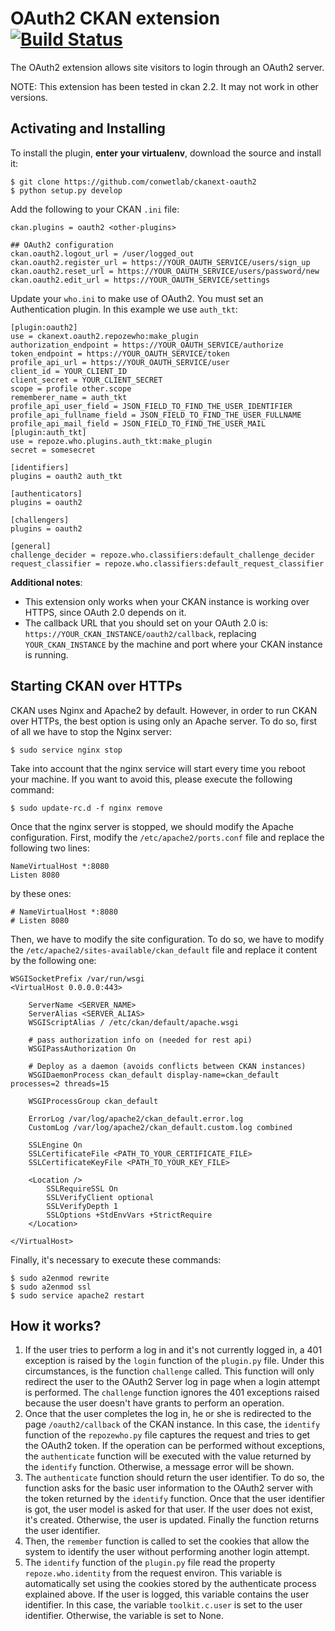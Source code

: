 OAuth2 CKAN extension  [![Build Status](http://hercules.ls.fi.upm.es/jenkins/buildStatus/icon?job=ckan_oauth2)](http://hercules.ls.fi.upm.es/jenkins/job/ckan_oauth2/)
=====================

The OAuth2 extension allows site visitors to login through an OAuth2 server.

NOTE: This extension has been tested in ckan 2.2. It may not work in other versions.


Activating and Installing
-------------------------

To install the plugin, **enter your virtualenv**, download the source and install it:

```
$ git clone https://github.com/conwetlab/ckanext-oauth2
$ python setup.py develop
```

Add the following to your CKAN `.ini` file:

```
ckan.plugins = oauth2 <other-plugins>

## OAuth2 configuration
ckan.oauth2.logout_url = /user/logged_out
ckan.oauth2.register_url = https://YOUR_OAUTH_SERVICE/users/sign_up
ckan.oauth2.reset_url = https://YOUR_OAUTH_SERVICE/users/password/new
ckan.oauth2.edit_url = https://YOUR_OAUTH_SERVICE/settings
```

Update your `who.ini` to make use of OAuth2. You must set an Authentication plugin. In this example we use `auth_tkt`:

```
[plugin:oauth2]
use = ckanext.oauth2.repozewho:make_plugin
authorization_endpoint = https://YOUR_OAUTH_SERVICE/authorize
token_endpoint = https://YOUR_OAUTH_SERVICE/token
profile_api_url = https://YOUR_OAUTH_SERVICE/user
client_id = YOUR_CLIENT_ID
client_secret = YOUR_CLIENT_SECRET
scope = profile other.scope
rememberer_name = auth_tkt
profile_api_user_field = JSON_FIELD_TO_FIND_THE_USER_IDENTIFIER
profile_api_fullname_field = JSON_FIELD_TO_FIND_THE_USER_FULLNAME
profile_api_mail_field = JSON_FIELD_TO_FIND_THE_USER_MAIL
[plugin:auth_tkt]
use = repoze.who.plugins.auth_tkt:make_plugin
secret = somesecret

[identifiers]
plugins = oauth2 auth_tkt

[authenticators]
plugins = oauth2

[challengers]
plugins = oauth2

[general]
challenge_decider = repoze.who.classifiers:default_challenge_decider
request_classifier = repoze.who.classifiers:default_request_classifier
```

**Additional notes**:
* This extension only works when your CKAN instance is working over HTTPS, since OAuth 2.0 depends on it. 
* The callback URL that you should set on your OAuth 2.0 is: `https://YOUR_CKAN_INSTANCE/oauth2/callback`, replacing `YOUR_CKAN_INSTANCE` by the machine and port where your CKAN instance is running. 

Starting CKAN over HTTPs
------------------------
CKAN uses Nginx and Apache2 by default. However, in order to run CKAN over HTTPs, the best option is using only an Apache server. To do so, first of all we have to stop the Nginx server:

```
$ sudo service nginx stop
```

Take into account that the nginx service will start every time you reboot your machine. If you want to avoid this, please execute the following command:

```
$ sudo update-rc.d -f nginx remove
```

Once that the nginx server is stopped, we should modify the Apache configuration. First, modify the `/etc/apache2/ports.conf` file and replace the following two lines:

```
NameVirtualHost *:8080
Listen 8080
```

by these ones:

```
# NameVirtualHost *:8080
# Listen 8080
```

Then, we have to modify the site configuration. To do so, we have to modify the `/etc/apache2/sites-available/ckan_default` file and replace it content by the following one:

```
WSGISocketPrefix /var/run/wsgi
<VirtualHost 0.0.0.0:443>

    ServerName <SERVER_NAME>
    ServerAlias <SERVER_ALIAS>
    WSGIScriptAlias / /etc/ckan/default/apache.wsgi

    # pass authorization info on (needed for rest api)
    WSGIPassAuthorization On

    # Deploy as a daemon (avoids conflicts between CKAN instances)
    WSGIDaemonProcess ckan_default display-name=ckan_default processes=2 threads=15

    WSGIProcessGroup ckan_default

    ErrorLog /var/log/apache2/ckan_default.error.log
    CustomLog /var/log/apache2/ckan_default.custom.log combined

    SSLEngine On
    SSLCertificateFile <PATH_TO_YOUR_CERTIFICATE_FILE>
    SSLCertificateKeyFile <PATH_TO_YOUR_KEY_FILE>

    <Location />
        SSLRequireSSL On
        SSLVerifyClient optional
        SSLVerifyDepth 1
        SSLOptions +StdEnvVars +StrictRequire
    </Location>

</VirtualHost>
```

Finally, it's necessary to execute these commands:

```
$ sudo a2enmod rewrite
$ sudo a2enmod ssl
$ sudo service apache2 restart
```


How it works?
-------------
1. If the user tries to perform a log in and it's not currently logged in, a 401 exception is raised by the `login` function of the `plugin.py` file. Under this circumstances, is the function `challenge` called. This function will only redirect the user to the OAuth2 Server log in page when a login attempt is performed. The `challenge` function ignores the 401 exceptions raised because the user doesn't have grants to perform an operation.
2. Once that the user completes the log in, he or she is redirected to the page `/oauth2/callback` of the CKAN instance. In this case, the `identify` function of the `repozewho.py` file captures the request and tries to get the OAuth2 token. If the operation can be performed without exceptions, the `authenticate` function will be executed with the value returned by the `identify` function. Otherwise, a message error will be shown.
3. The `authenticate` function should return the user identifier. To do so, the function asks for the basic user information to the OAuth2 server with the token returned by the `identify` function. Once that the user identifier is got, the user model is asked for that user. If the user does not exist, it's created. Otherwise, the user is updated. Finally the function returns the user identifier.
4. Then, the `remember` function is called to set the cookies that allow the system to identify the user without performing another login attempt. 
5. The `identify` function of the `plugin.py` file read the property `repoze.who.identity` from the request environ. This variable is automatically set using the cookies stored by the authenticate process explained above. If the user is logged, this variable contains the user identifier. In this case, the variable `toolkit.c.user` is set to the user identifier. Otherwise, the variable is set to None. 



